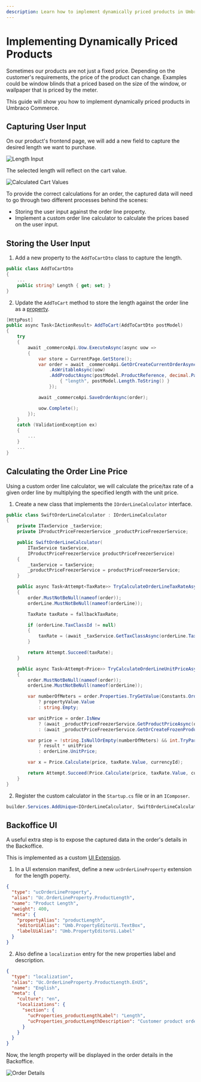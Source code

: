```yaml
---
description: Learn how to implement dynamically priced products in Umbraco Commerce.
---
```


# Implementing Dynamically Priced Products

Sometimes our products are not just a fixed price. Depending on the customer's requirements, the price of the product can change. Examples could be window blinds that a priced based on the size of the window, or wallpaper that is priced by the meter.

This guide will show you how to implement dynamically priced products in Umbraco Commerce.

## Capturing User Input

On our product's frontend page, we will add a new field to capture the desired length we want to purchase.

![Length Input](images/dynamic-price/length-input.png)

The selected length will reflect on the cart value.

![Calculated Cart Values](images/dynamic-price/cart-with-length.png)

To provide the correct calculations for an order, the captured data will need to go through two different processes behind the scenes:
* Storing the user input against the order line property.
* Implement a custom order line calculator to calculate the prices based on the user input.

## Storing the User Input

1. Add a new property to the `AddToCartDto` class to capture the length.

````csharp
public class AddToCartDto
{
    ...
    public string? Length { get; set; }
}
````

2. Update the `AddToCart` method to store the length against the order line as a [property](../key-concepts/umbraco-properties.md).

````csharp
[HttpPost]
public async Task<IActionResult> AddToCart(AddToCartDto postModel)
{
    try
    {
        await _commerceApi.Uow.ExecuteAsync(async uow =>
        {
            var store = CurrentPage.GetStore();
            var order = await _commerceApi.GetOrCreateCurrentOrderAsync(store.Id)
                .AsWritableAsync(uow)
                .AddProductAsync(postModel.ProductReference, decimal.Parse(postModel.Quantity), new Dictionary<string, string>{
                    { "length", postModel.Length.ToString() }
                });

            await _commerceApi.SaveOrderAsync(order);

            uow.Complete();
        });
    }
    catch (ValidationException ex)
    {
        ...
    }
    ...
}
````

## Calculating the Order Line Price

Using a custom order line calculator, we will calculate the price/tax rate of a given order line by multiplying the specified length with the unit price.

1. Create a new class that implements the `IOrderLineCalculator` interface.

````csharp
public class SwiftOrderLineCalculator : IOrderLineCalculator
{
    private ITaxService _taxService;
    private IProductPriceFreezerService _productPriceFreezerService;

    public SwiftOrderLineCalculator(
        ITaxService taxService,
        IProductPriceFreezerService productPriceFreezerService)
    {
        _taxService = taxService;
        _productPriceFreezerService = productPriceFreezerService;
    }

    public async Task<Attempt<TaxRate>> TryCalculateOrderLineTaxRateAsync(OrderReadOnly order, OrderLineReadOnly orderLine, TaxSource taxSource, TaxRate fallbackTaxRate, OrderLineCalculatorContext context = null, CancellationToken cancellationToken = default)
    {
        order.MustNotBeNull(nameof(order));
        orderLine.MustNotBeNull(nameof(orderLine));

        TaxRate taxRate = fallbackTaxRate;

        if (orderLine.TaxClassId != null)
        {
            taxRate = (await _taxService.GetTaxClassAsync(orderLine.TaxClassId.Value)).GetTaxRate(taxSource);
        }

        return Attempt.Succeed(taxRate);
    }

    public async Task<Attempt<Price>> TryCalculateOrderLineUnitPriceAsync(OrderReadOnly order, OrderLineReadOnly orderLine, Guid currencyId, TaxRate taxRate, OrderLineCalculatorContext context = null, CancellationToken cancellationToken = default)
    {
        order.MustNotBeNull(nameof(order));
        orderLine.MustNotBeNull(nameof(orderLine));

        var numberOfMeters = order.Properties.TryGetValue(Constants.OrderProperties.Length, out var propertyValue)
            ? propertyValue.Value
            : string.Empty;

        var unitPrice = order.IsNew
            ? (await _productPriceFreezerService.GetProductPriceAsync(order.StoreId, order.Id, orderLine.ProductReference, orderLine.ProductVariantReference, currencyId)).ProductPrice.Value
            : (await _productPriceFreezerService.GetOrCreateFrozenProductPriceAsync(order.StoreId, order.Id, orderLine.ProductReference, orderLine.ProductVariantReference, currencyId)).Value;

        var price = !string.IsNullOrEmpty(numberOfMeters) && int.TryParse(numberOfMeters, out int result)
            ? result * unitPrice
            : orderLine.UnitPrice;

        var x = Price.Calculate(price, taxRate.Value, currencyId);

        return Attempt.Succeed(Price.Calculate(price, taxRate.Value, currencyId));
    }
}
````

2. Register the custom calculator in the `Startup.cs` file or in an `IComposer`.

````csharp
builder.Services.AddUnique<IOrderLineCalculator, SwiftOrderLineCalculator>();
````

## Backoffice UI

A useful extra step is to expose the captured data in the order's details in the Backoffice.

This is implemented as a custom [UI Extension](https://docs.umbraco.com/umbraco-commerce/key-concepts/ui-extensions/order-line-properties).

1. In a UI extension manifest, define a new `ucOrderLineProperty` extension for the length poperty.

````json
{
  "type": "ucOrderLineProperty",
  "alias": "Uc.OrderLineProperty.ProductLength",
  "name": "Product Length",
  "weight": 400,
  "meta": {
    "propertyAlias": "productLength",
    "editorUiAlias": "Umb.PropertyEditorUi.TextBox",
    "labelUiAlias": "Umb.PropertyEditorUi.Label"
  }
}
````
2.  Also define a `localization` entry for the new properties label and description.

````json
{
  "type": "localization",
  "alias": "Uc.OrderLineProperty.ProductLength.EnUS",
  "name": "English",
  "meta": {
    "culture": "en",
    "localizations": {
      "section": {
        "ucProperties_productLengthLabel": "Length",
        "ucProperties_productLengthDescription": "Customer product ordered length"
      }
    }
  }
}
````
Now, the length property will be displayed in the order details in the Backoffice.

![Order Details](images/dynamic-price/order-editor-property.png)
